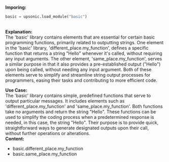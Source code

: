 <b class="custom_code_highlight_green">Imporing:</b><br>
```python
basic = upsonic.load_module("basic")
```
<br><b class="custom_code_highlight_green">Explanation:</b><br>The 'basic' library contains elements that are essential for certain basic programming functions, primarily related to outputting strings. One element in the 'basic' library, 'different_place.my_function', defines a specific function that returns a string "Hello" whenever it's called, without requiring any input arguments. The other element, 'same_place.my_function', serves a similar purpose in that it also provides a pre-established output ("Hello") upon being called, without needing any input argument. Both of these elements serve to simplify and streamline string output processes for programmers, easing their tasks and contributing to more efficient code.

<b class="custom_code_highlight_green">Use Case:</b><br>The 'basic' library contains simple, predefined functions that serve to output particular messages. It includes elements such as 'different_place.my_function' and 'same_place.my_function'. Both functions take no arguments and return the string "Hello". These functions can be used to simplify the coding process when a predetermined response is needed, in this case, the string "Hello". Their purpose is to provide quick, straightforward ways to generate designated outputs upon their call, without further operations or alterations.
<br><b class="custom_code_highlight_green">Content:</b><br>
  - basic.different_place.my_function
  - basic.same_place.my_function
